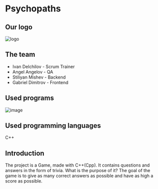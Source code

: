 # Psychopaths
## Our logo
![logo](https://user-images.githubusercontent.com/107105752/207446933-9446d73e-2a37-4964-a05f-96912a7f4eb5.png)
## The team
- Ivan Delchilov - Scrum Trainer
- Angel Angelov - QA
- Stiliyan Mishev - Backend
- Gabriel Dimitrov - Frontend
## Used programs
![image](https://user-images.githubusercontent.com/107105752/207449103-3f93b91e-3e64-43e8-a1c3-4bdf7b05a70f.png)
## Used programming languages
C++
## Introduction
The project is a Game, made with C++(Cpp). It contains questions and answers in the form of trivia. What is the purpose of it? The goal of the game is to give as many correct answers as possible and have as high a score as possible.
